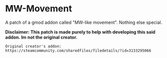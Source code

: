 # MW-Movement
A patch of a gmod addon called "MW-like movement". Nothing else special.

**Disclaimer: This patch is made purely to help with developing this said addon. Im not the original creator.**

`Original creator's addon: https://steamcommunity.com/sharedfiles/filedetails/?id=3133295066`
